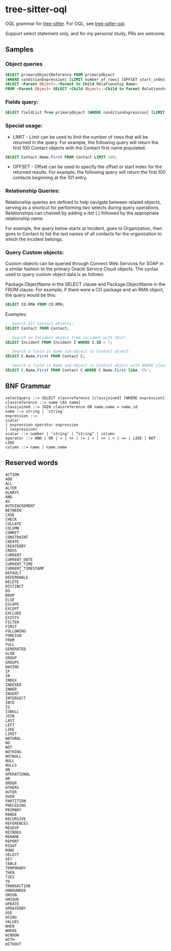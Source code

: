 # tree-sitter-oql

OQL grammar for [tree-sitter](https://github.com/tree-sitter/tree-sitter). For OQL, see [tree-sitter-oql](https://github.com/pongpong/tree-sitter-oql).

Support select statement only, and for my personal study, PRs are welcome.

[tree-sitter]: https://github.com/tree-sitter/tree-sitter
[tree-sitter-oql]: https://github.com/PongPong/tree-sitter-oql

## Samples

### Object queries

```sql
SELECT primaryObjectReference FROM primaryObject
[WHERE conditionExpression] [LIMIT number_of_rows] [OFFSET start_index]
SELECT <Parent Object>.<Parent to Child Relationship Name>
FROM <Parent Object> SELECT <Child Object>.<Child to Parent Relationship Name> FROM <Child Object>
```

### Fields query:

```sql
SELECT fieldList from primaryObject [WHERE conditionExpression] [LIMIT number_of_rows] [OFFSET start_index]
```

### Special usage:

-   LIMIT - Limit can be used to limit the number of rows that will be returned in the query. For example, the following query will return the first 100 Contact objects with the Contact first name populated.

```sql
SELECT Contact.Name.First FROM Contact LIMIT 100;
```

-   OFFSET - Offset can be used to specify the offset or start index for the returned results. For example, the following query will return the first 100 contacts beginning at the 101 entry.

### Relationship Queries:

Relationship queries are defined to help navigate between related objects, serving as a shortcut for performing two selects during query operations. Relationships can chained by adding a dot (.) followed by the appropriate relationship name. 

For example, the query below starts at Incident, goes to Organization, then goes to Contact to list the last names of all contacts for the organization to which the incident belongs.

### Query Custom objects:

Custom objects can be queried through Connect Web Services for SOAP in a similar fashion to the primary Oracle Service Cloud objects. The syntax used to query custom object data is as follows: 

Package.ObjectName in the SELECT clause and Package.ObjectName in the FROM clause. 
For example, if there were a CO package and an RMA object, the query would be this:

```sql
SELECT CO.RMA FROM CO.RMA;
```

Examples:

```sql
-- Search all Contact objects:
SELECT Contact FROM Contact;
```

```sql
-- Search an Incident object from incident with 1D=7:
SELECT Incident FROM Incident I WHERE I.ID = 7;
```

```sql
-- Search a field in Name sub-object in Contact object:
SELECT C.Name.First FROM Contact C;
```

```sql
-- Search a field in Name sub-object in Contact object with WHERE clause:
SELECT C.Name.First FROM Contact C WHERE C.Name.First like 'C%';
```

## BNF Grammar

```
select­query ::= SELECT class­reference [class­joined] [WHERE expression]
class­reference ::= name [AS name]
class­joined ::= JOIN class­reference ON name.name = name.id
name ::= string | `string`
expression ::=
scalar
| expression operator expression
| (expression)
scalar ::= number | ‘string’ | “string” | column
operator ::= AND | OR | = | <> | != | > | >= | < | <= | LIKE | NOT LIKE
column ::= name | name.name
```

## Reserved words

```
ACTION
ADD
ALL
ALTER
ALWAYS
AND
AS
AUTOINCREMENT
BETWEEN
CASE
CHECK
COLLATE
COLUMN
COMMIT
CONSTRAINT
CREATE
CREATEDBY
CROSS
CURRENT
CURRENT_DATE
CURRENT_TIME
CURRENT_TIMESTAMP
DEFAULT
DEFERRABLE
DELETE
DISTINCT
DO
DROP
ELSE
ESCAPE
EXCEPT
EXCLUDE
EXISTS
FILTER
FIRST
FOLLOWING
FOREIGN
FROM
FULL
GENERATED
GLOB
GROUP
GROUPS
HAVING
IF
IN
INDEX
INDEXED
INNER
INSERT
INTERSECT
INTO
IS
ISNULL
JOIN
LAST
LEFT
LIKE
LIMIT
NATURAL
NO
NOT
NOTHING
NOTNULL
NULL
NULLS
ON
OPERATIONAL
OR
ORDER
OTHERS
OUTER
OVER
PARTITION
PRECEDING
PRIMARY
RANGE
RECURSIVE
REFERENCES
REGEXP
REINDEX
RENAME
REPORT
RIGHT
ROWS
SELECT
SET
TABLE
TEMPORARY
THEN
TIES
TO
TRANSACTION
UNBOUNDED
UNION
UNIQUE
UPDATE
UPDATEDBY
USE
USING
VALUES
WHEN
WHERE
WINDOW
WITH
WITHOUT
```
